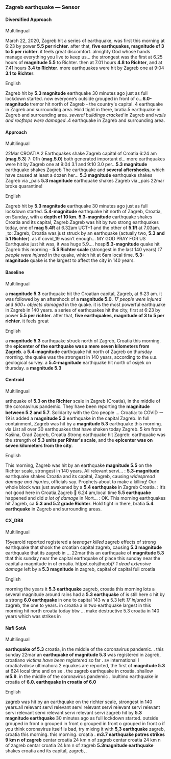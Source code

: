 ### Zagreb earthquake — Sensor



#### Diversified Approach

Multilingual

March 22, 2020, Zagreb hit a series of earthquake, was first this morning at 6:23 by power **5.5 per richter**. after that, **five earthquakes, magnitude of 3 to 5 per richter**. it feels great discomfort. almighty God whose hands manage everything you live to keep us...
the strongest was the first at 6.25 hours of **magnitude 5.5** to Richter. then at 7.01 hours **4.8 to Richter**, and at 7.41 hours **3.4 to Richter**. more earthquakes were hit by Zagreb one at 9:04 **3.1 to Richter**.

English

Zagreb hit by **5.3 magnitude** earthquake <unk>30 minutes ago just as full lockdown started. now everyone’s outside grouped in front of o...**6.0-magnitude** tremor hit north of Zagreb - the country's capital.
4 earthquake in Zagreb and surrounding area. Hold tight in there, bratia.5 earthquake in Zagreb and surrounding area. *several buildings cracked* in Zagreb and *walls and rooftops were damaged*..4 earthquake in Zagreb and surrounding area.



#### Approach

Multilingual

22Mar CROATIA 2 Earthquakes shake Zagreb capital of Croatia 6:24 am (**mag.5.3**) 7: 01h (**mag.5.0**) both generated important d... more earthquakes were hit by Zagreb one at 9:04 3.1 and 9:10 3.0 per...**5.3 magnitude** earthquake shakes Zagreb The earthquake and **several aftershocks**, which have caused at least a dozen her... **5.3 magnitude** earthquake shakes Zagreb via _pais **5.3 magnitude** earthquake shakes Zagreb via _pais 22mar broke quarantine!

English

Zagreb hit by **5.3 magnitude** earthquake <unk>30 minutes ago just as full lockdown started. **5.4-magnitude** earthquake hit north of Zagreb, Croatia, on Sunday, with a **depth of 10 km**. **5.3-magnitude** earthquake shakes Croatia and its capital, Zagreb.Zagreb was hit by two strong earthquakes today, one of **mag 5.4R** at 6.32am UCT+1 and the other of **5.1R** at 7.03am. _to: Zagreb, Croatia was just struck by an earthquake (actually two, **5.3 and 5.1 Richter**). as if covid_19 wasn’t enough... MY GOD PRAY FOR US Earthquake just hit was, it was huge 5.9.... hospi**5.3-magnitude** quake hit Zagreb this morning - **5.5 Richter scale** (strongest in the last 140 years) *17 people were injured* in the quake, which hit at 6am local time. **5.3-magnitude** quake is the largest to affect the city in 140 years.


#### Baseline

Multilingual

a **magnitude 5.3** earthquake hit the Croatian capital, Zagreb, at 6:23 am. it was followed by an aftershock of a **magnitude 5.0**. *17 people were injured* and *600+ objects damaged* in the quake. it is the most powerful earthquake in Zagreb in 140 years. a series of earthquakes hit the city, first at 6:23 by power **5.5 per richter**. after that, **five earthquakes, magnitude of 3 to 5 per richter**. it feels great

English

a **magnitude 5.3** earthquake struck north of Zagreb, Croatia this morning. the **epicenter of the earthquake was a mere seven kilometers from Zagreb**. a **5.4-magnitude** earthquake hit north of Zagreb on thursday morning. the quake was the strongest in 140 years, according to the u.s. geological survey. a **5.4-magnitude** earthquake hit north of osijek on thursday. a **magnitude 5.3**


#### Centroid

Multilingual

arthquake of **5.3 on the Richter** scale in Zagreb (Croatia), in the middle of the coronavirus pandemic.
They have been reporting the **magnitude between 5.2 and 5.7**.
Solidarity with the Cro people ...  Croatia: to COVID ー 19 is added a **magnitude 5.3** earthquake in the capital Zagreb.
In full containment, Zagreb was hit by a **magnitude 5.3** earthquake this morning.
via  List all over 30 earthquakes that have shaken today Zagreb.
5 km from Kašina, Grad Zagreb, Croatia   Strong earthquake hit Zagreb: earthquake was the strength of **5.3 units per Rihter's scale**, and the **epicenter was on seven kilometers from the city**.

English

This morning, Zagreb was hit by an earthquake **magnitude 5.5** on the Richter scale, strongest in 140 years.
All relevant servi…  : **5.3-magnitude** earthquake shakes Croatia and its capital, Zagreb, causing *widespread damage and injuries*, officials say.
Prophets about to make a killing!
Our whole block was just awakened by a **5.4 earthquake** in Zagreb Croatia.
:  It’s not good here in Croatia,Zagreb 🙁 6.24 am,local time **5.5 earthquake** happened and did *a lot of damage* in Nort…  : OK.
This morning earthquakes hit Zagreb, ca **5.3 and 5.2 grade Richter**.
Hold tight in there, bratia **5.4 earthquake** in Zagreb and surrounding areas.


#### CX\_DB8

Multilingual

15yearold reported registered a *teenager killed* zagreb effects of strong earthquake that shook the croatian capital zagreb, causing **5.3 magnitude** earthquake that its zagreb in ... 22mar this an earthquake of **magnitude 5.3** that this sunday near the capital earthquake of place this sunday near the capital a magnitude in of croatia. httpst.colsjthqobj7 *1 dead* *extensive damage* left by a **5.3 magnitude** in zagreb, capital of capital full croatia

English

morning the years it **5.3 earthquake** zagreb, croatia this morning lots a several magnitude around rains had a **5.3 earthquake** of is still here c hit by a strong **6.0 earthquake** in one to capital 143 w a 5.3 left *17 injured* in zagreb, the one to years. in croatia a in two earthquake largest in this morning hit north croatia today btw ... make destructive 5.3 croatia in 140 years which was strikes in


#### Nafi SotA

Multilingual

**earthquake of 5.3** croatia, in the middle of the coronavirus pandemic. .
this sunday 22mar an **earthquake of magnitude 5.3** was registered in zagreb, croatiano *victims have been registered* so far .
sv international l croatiatvdosv ultimahora 2 equakes are reported, the first of **magnitude 5.3** at 624 local time and on se .
the zagreb earthquake in croatia. shallow **m5.9**. in the middle of the coronavirus pandemic .
loultimo earthquake in croatia of **6.0. earthquake in croatia of 6.0**

English

zagreb was hit by an earthquake on the richter scale, strongest in 140 years.all relevant servi relevant servi relevant servi relevant servi relevant servi relevant servi relevant servi relevant servi
zagreb hit by **5.3 magnitude earthquake** 30 minutes ago as full lockdown started. outside grouped in front o grouped in front o grouped in front o grouped in front o
if you think coronavirus itself is bad, try mixing it with **5,3 earthquake** zagreb, croatia this morning. this morning. croatia .
**m3.7 earthquake potres strikes 9 km n of zagreb** centar croatia 24 km n of zagreb centar croatia 24 km n of zagreb centar croatia 24 km n of zagreb
**5.3magnitude earthquake** shakes croatia and its capital, zagreb, .
